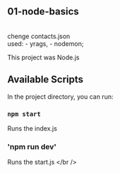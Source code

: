 
## 01-node-basics
  <br>  chenge contacts.json <br />
    used:
    - yrags,
    - nodemon;

This project was Node.js
## Available Scripts

In the project directory, you can run:

### `npm start`

Runs the index.js <br />

### 'npm run dev'

Runs the start.js </br />